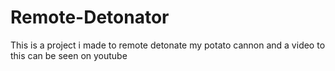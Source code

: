 # Remote-Detonator
This is a project i made to remote detonate my potato cannon and a video to this can be seen on youtube
